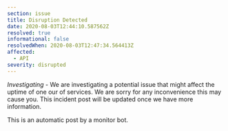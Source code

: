 ```yaml
---
section: issue
title: Disruption Detected
date: 2020-08-03T12:44:10.587562Z
resolved: true
informational: false
resolvedWhen: 2020-08-03T12:47:34.564413Z
affected:
  - API
severity: disrupted
---
```

*Investigating* - We are investigating a potential issue that might affect the uptime of one our of services. We are sorry for any inconvenience this may cause you. This incident post will be updated once we have more information.

This is an automatic post by a monitor bot.
        